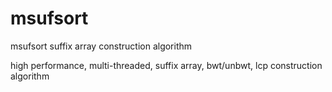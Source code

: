 # msufsort
msufsort suffix array construction algorithm

high performance, multi-threaded, suffix array, bwt/unbwt, lcp construction algorithm
